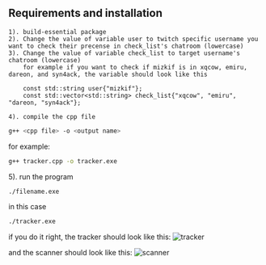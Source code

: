 ## Requirements and installation
```
1). build-essential package
2). Change the value of variable user to twitch specific username you want to check their precense in check_list's chatroom (lowercase)
3). Change the value of variable check_list to target username's chatroom (lowercase)
    for example if you want to check if mizkif is in xqcow, emiru, dareon, and syn4ack, the variable should look like this
    
    const std::string user{"mizkif"};
    const std::vector<std::string> check_list{"xqcow", "emiru", "dareon, "syn4ack"};
    
4). compile the cpp file
```
```bash
g++ <cpp file> -o <output name>
```
for example:
```bash
g++ tracker.cpp -o tracker.exe
```
5). run the program
```bash
./filename.exe
```
in this case
```bash
./tracker.exe
```
if you do it right, the tracker should look like this:
![tracker](https://cdn.discordapp.com/attachments/948676856364806187/955158033300848640/unknown.png "tracker")

and the scanner should look like this:
![scanner](https://media.discordapp.net/attachments/948676856364806187/955159998864982046/unknown.png "scanner")
